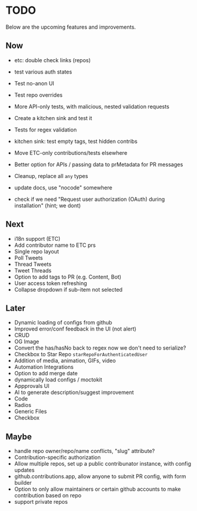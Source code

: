 # TODO

Below are the upcoming features and improvements.

## Now

- etc: double check links (repos)

- test various auth states
- Test no-anon UI
- Test repo overrides
- More API-only tests, with malicious, nested validation requests

- Create a kitchen sink and test it
- Tests for regex validation

- kitchen sink: test empty tags, test hidden contribs
- Move ETC-only contributions/tests elsewhere
- Better option for APIs / passing data to prMetadata for PR messages
- Cleanup, replace all `any` types
- update docs, use "nocode" somewhere
- check if we need "Request user authorization (OAuth) during installation" (hint; we dont)

## Next

- i18n support (ETC)
- Add contributor name to ETC prs
- Single repo layout
- Poll Tweets
- Thread Tweets
- Tweet Threads
- Option to add tags to PR (e.g. Content, Bot)
- User access token refreshing
- Collapse dropdown if sub-item not selected

## Later

- Dynamic loading of configs from github
- Improved error/conf feedback in the UI (not alert)
- CRUD
- OG Image
- Convert the has/hasNo back to regex now we don't need to serialize?
- Checkbox to Star Repo `starRepoForAuthenticatedUser`
- Addition of media, animation, GIFs, video
- Automation Integrations
- Option to add merge date
- dynamically load configs / moctokit
- Appprovals UI
- AI to generate description/suggest improvement
- Code
- Radios
- Generic Files
- Checkbox

## Maybe

- handle repo owner/repo/name conflicts, "slug" attribute?
- Contribution-specific authorization
- Allow multiple repos, set up a public contribunator instance, with config updates
- github.contributions.app, allow anyone to submit PR config, with form builder
- Option to only allow maintainers or certain github accounts to make contribution based on repo
- support private repos
